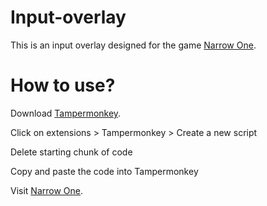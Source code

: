 # Input-overlay

This is an input overlay designed for the game [Narrow One](https://narrow.one).

# How to use?

Download [Tampermonkey](https://www.tampermonkey.net).

Click on extensions > Tampermonkey > Create a new script

Delete starting chunk of code

Copy and paste the code into Tampermonkey

Visit [Narrow One](https://narrow.one).

